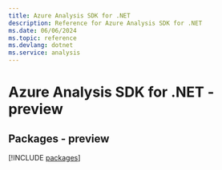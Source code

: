 ```yaml
---
title: Azure Analysis SDK for .NET
description: Reference for Azure Analysis SDK for .NET
ms.date: 06/06/2024
ms.topic: reference
ms.devlang: dotnet
ms.service: analysis
---
```

# Azure Analysis SDK for .NET - preview
## Packages - preview
[!INCLUDE [packages](analysis-index.md)]